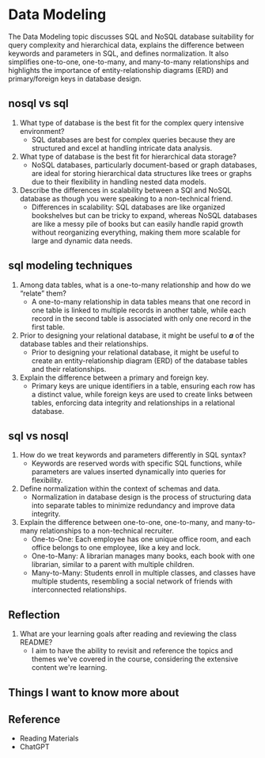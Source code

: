 # Data Modeling

The Data Modeling topic discusses SQL and NoSQL database suitability for query complexity and hierarchical data, explains the difference between keywords and parameters in SQL, and defines normalization. It also simplifies one-to-one, one-to-many, and many-to-many relationships and highlights the importance of entity-relationship diagrams (ERD) and primary/foreign keys in database design.

## nosql vs sql

1. What type of database is the best fit for the complex query intensive environment?
   - SQL databases are best for complex queries because they are structured and excel at handling intricate data analysis.
2. What type of database is the best fit for hierarchical data storage?
   - NoSQL databases, particularly document-based or graph databases, are ideal for storing hierarchical data structures like trees or graphs due to their flexibility in handling nested data models.
3. Describe the differences in scalability between a SQl and NoSQL database as though you were speaking to a non-technical friend.
   - Differences in scalability: SQL databases are like organized bookshelves but can be tricky to expand, whereas NoSQL databases are like a messy pile of books but can easily handle rapid growth without reorganizing everything, making them more scalable for large and dynamic data needs.

## sql modeling techniques

1. Among data tables, what is a one-to-many relationship and how do we “relate” them?
   - A one-to-many relationship in data tables means that one record in one table is linked to multiple records in another table, while each record in the second table is associated with only one record in the first table. 
2. Prior to designing your relational database, it might be useful to ___a___ of the database tables and their relationships.
   - Prior to designing your relational database, it might be useful to create an entity-relationship diagram (ERD) of the database tables and their relationships.
3. Explain the difference between a primary and foreign key.
   - Primary keys are unique identifiers in a table, ensuring each row has a distinct value, while foreign keys are used to create links between tables, enforcing data integrity and relationships in a relational database.

## sql vs nosql

1. How do we treat keywords and parameters differently in SQL syntax?
   - Keywords are reserved words with specific SQL functions, while parameters are values inserted dynamically into queries for flexibility.
2. Define normalization within the context of schemas and data.
   - Normalization in database design is the process of structuring data into separate tables to minimize redundancy and improve data integrity.
3. Explain the difference between one-to-one, one-to-many, and many-to-many relationships to a non-technical recruiter.
   - One-to-One: Each employee has one unique office room, and each office belongs to one employee, like a key and lock.
   - One-to-Many: A librarian manages many books, each book with one librarian, similar to a parent with multiple children.
   - Many-to-Many: Students enroll in multiple classes, and classes have multiple students, resembling a social network of friends with interconnected relationships.

## Reflection

1. What are your learning goals after reading and reviewing the class README?
   - I aim to have the ability to revisit and reference the topics and themes we've covered in the course, considering the extensive content we're learning.

## Things I want to know more about

## Reference

- Reading Materials
- ChatGPT